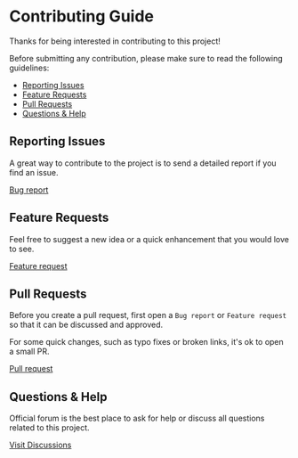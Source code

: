 # Contributing Guide

Thanks for being interested in contributing to this project!

Before submitting any contribution, please make sure to read the following guidelines:

- [Reporting Issues](#reporting-issues)
- [Feature Requests](#feature-requests)
- [Pull Requests](#pull-requests)
- [Questions & Help](#questions--help)

## Reporting Issues

A great way to contribute to the project is to send a detailed report if you find an issue.

[Bug report](https://github.com/hypernym-studio/svelte-markdown/issues/new/choose)

## Feature Requests

Feel free to suggest a new idea or a quick enhancement that you would love to see.

[Feature request](https://github.com/hypernym-studio/svelte-markdown/discussions/new?category=ideas)

## Pull Requests

Before you create a pull request, first open a `Bug report` or `Feature request` so that it can be discussed and approved.

For some quick changes, such as typo fixes or broken links, it's ok to open a small PR.

[Pull request](https://github.com/hypernym-studio/svelte-markdown/pulls)

## Questions & Help

Official forum is the best place to ask for help or discuss all questions related to this project.

[Visit Discussions](https://github.com/hypernym-studio/svelte-markdown/discussions)

